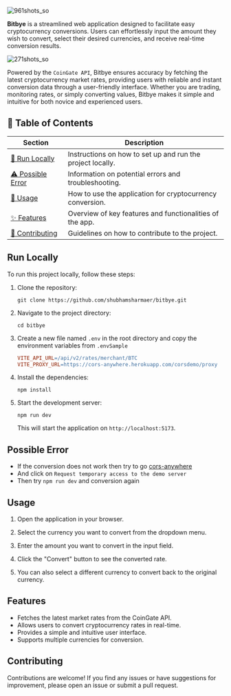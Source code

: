![961shots_so](https://github.com/user-attachments/assets/a42f6466-2fe1-4c01-a1db-8791cc74cd5a)

**Bitbye** is a streamlined web application designed to facilitate easy cryptocurrency conversions. Users can effortlessly input the amount they wish to convert, select their desired currencies, and receive real-time conversion results. 

![271shots_so](https://github.com/user-attachments/assets/73b7b432-c93a-465d-bc59-6e616ee0ab1b)


Powered by the `CoinGate API`, Bitbye ensures accuracy by fetching the latest cryptocurrency market rates, providing users with reliable and instant conversion data through a user-friendly interface. Whether you are trading, monitoring rates, or simply converting values, Bitbye makes it simple and intuitive for both novice and experienced users.



## 📑 Table of Contents

| Section          | Description                                        |
|------------------|----------------------------------------------------|
| [🚀 Run Locally](#run-locally) | Instructions on how to set up and run the project locally. |
| [⚠️ Possible Error](#possible-error) | Information on potential errors and troubleshooting. |
| [📖 Usage](#usage)  | How to use the application for cryptocurrency conversion. |
| [✨ Features](#features) | Overview of key features and functionalities of the app. |
| [🤝 Contributing](#contributing) | Guidelines on how to contribute to the project. |

## Run Locally

To run this project locally, follow these steps:

1. Clone the repository:
   ```shell
   git clone https://github.com/shubhamsharmaer/bitbye.git
   ```

2. Navigate to the project directory:
   ```shell
   cd bitbye
   ```

3. Create a new file named `.env` in the root directory and copy the environment variables from `.envSample`
   ```makefile
   VITE_API_URL=/api/v2/rates/merchant/BTC
   VITE_PROXY_URL=https://cors-anywhere.herokuapp.com/corsdemo/proxy
   ```

4. Install the dependencies:
   ```shell
   npm install
   ```

5. Start the development server:
   ```shell
   npm run dev
   ```

   This will start the application on `http://localhost:5173`.

## Possible Error
   - If the conversion does not work then try to go [cors-anywhere](https://cors-anywhere.herokuapp.com/corsdemo)
   - And click on `Request temporary access to the demo server`
   - Then try `npm run dev` and conversion again

## Usage

1. Open the application in your browser.

2. Select the currency you want to convert from the dropdown menu.

3. Enter the amount you want to convert in the input field.

4. Click the "Convert" button to see the converted rate.

5. You can also select a different currency to convert back to the original currency.

## Features

- Fetches the latest market rates from the CoinGate API.
- Allows users to convert cryptocurrency rates in real-time.
- Provides a simple and intuitive user interface.
- Supports multiple currencies for conversion.

## Contributing

Contributions are welcome! If you find any issues or have suggestions for improvement, please open an issue or submit a pull request.

